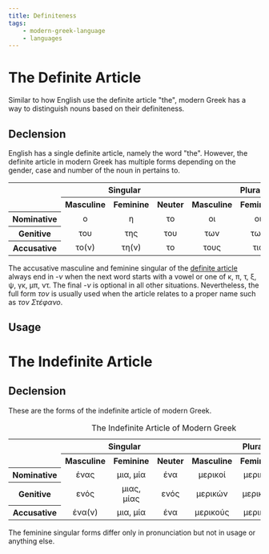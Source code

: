 ```yaml
---
title: Definiteness
tags:
    - modern-greek-language
    - languages
---
```


# The Definite Article

Similar to how English use the definite article "the", modern Greek has a way to distinguish nouns based on their definiteness.

## Declension

English has a single definite article, namely the word "the". However, the definite article in modern Greek has multiple forms depending on the gender, case and number of the noun in pertains to.

<table>
<tr>
<th rowspan="2"></th>
<th colspan="3" style="text-align: center">Singular</th>
<th colspan="3" style="text-align: center">Plural</th>
</tr>
<tr>
<th style="text-align: center">Masculine</th>
<th style="text-align: center">Feminine</th>
<th style="text-align: center">Neuter</th>
<th style="text-align: center">Masculine</th>
<th style="text-align: center">Feminine</th>
<th style="text-align: center">Neuter</th>
</tr>
<tr>
<th style="text-align: center">Nominative</th>
<td style="text-align: center">ο</td>
<td style="text-align: center">η</td>
<td style="text-align: center">το</td>
<td style="text-align: center">οι</td>
<td style="text-align: center">οι</td>
<td style="text-align: center">τα</td>
</tr>
<tr>
<th style="text-align: center">Genitive</th>
<td style="text-align: center">του</td>
<td style="text-align: center">της</td>
<td style="text-align: center">του</td>
<td style="text-align: center">των</td>
<td style="text-align: center">των</td>
<td style="text-align: center">των</td>
</tr>
<tr>
<th style="text-align: center">Accusative</th>
<td style="text-align: center">το(ν)</td>
<td style="text-align: center">τη(ν)</td>
<td style="text-align: center">το</td>
<td style="text-align: center">τους</td>
<td style="text-align: center">τις</td>
<td style="text-align: center">τα</td>
</tr>
</table>

The accusative masculine and feminine singular of the [definite article](Definiteness.md) always end in *-ν* when the next word starts with a vowel or one of κ, π, τ, ξ, ψ, γκ, μπ, ντ. The final *-ν* is optional in all other situations. Nevertheless, the full form *τον* is usually used when the article relates to a proper name such as *τον Στέφανο*.

## Usage

# The Indefinite Article

## Declension

These are the forms of the indefinite article of modern Greek.

<table>
<caption>The Indefinite Article of Modern Greek</caption>
<tr>
<th rowspan="2"></th>
<th colspan="3" style="text-align: center">Singular</th>
<th colspan="3" style="text-align: center">Plural</th>
</tr>
<tr>
<th style="text-align: center">Masculine</th>
<th style="text-align: center">Feminine</th>
<th style="text-align: center">Neuter</th>
<th style="text-align: center">Masculine</th>
<th style="text-align: center">Feminine</th>
<th style="text-align: center">Neuter</th>
</tr>
<tr>
<th style="text-align: center">Nominative</th>
<td style="text-align: center">ένας</td>
<td style="text-align: center">μια, μία</td>
<td style="text-align: center">ένα</td>
<td style="text-align: center">μερικοί</td>
<td style="text-align: center">μερικές</td>
<td style="text-align: center">μερικά</td>
</tr>
<tr>
<th style="text-align: center">Genitive</th>
<td style="text-align: center">ενός</td>
<td style="text-align: center">μιας, μίας</td>
<td style="text-align: center">ενός</td>
<td style="text-align: center">μερικών</td>
<td style="text-align: center">μερικών</td>
<td style="text-align: center">μερικών</td>
</tr>
<tr>
<th style="text-align: center">Accusative</th>
<td style="text-align: center">ένα(ν)</td>
<td style="text-align: center">μια, μία</td>
<td style="text-align: center">ένα</td>
<td style="text-align: center">μερικούς</td>
<td style="text-align: center">μερικές</td>
<td style="text-align: center">μερικά</td>
</tr>
</table>

The feminine singular forms differ only in pronunciation but not in usage or anything else.